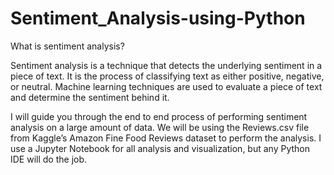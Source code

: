 # Sentiment_Analysis-using-Python

What is sentiment analysis?

Sentiment analysis is a technique that detects the underlying sentiment in a piece of text.
It is the process of classifying text as either positive, negative, or neutral. Machine learning techniques are used to evaluate a piece of text and determine the sentiment behind it.

I will guide you through the end to end process of performing sentiment analysis on a large amount of data.
We will be using the Reviews.csv file from Kaggle’s Amazon Fine Food Reviews dataset to perform the analysis.
I use a Jupyter Notebook for all analysis and visualization, but any Python IDE will do the job.
